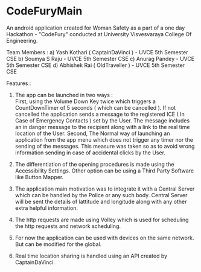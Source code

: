 # CodeFuryMain
An android application created for Woman Safety as a part of a one day Hackathon - "CodeFury" conducted at University Visvesvaraya College Of Engineering. 

Team Members :
  a) Yash Kothari ( CaptainDaVinci ) - UVCE 5th Semester CSE 
  b) Soumya S Raju - UVCE 5th Semester CSE
  c) Anurag Pandey - UVCE 5th Semester CSE
  d) Abhishek Rai ( OldTraveller ) - UVCE 5th Semester CSE
  
Features : 
1) The app can be launched in two ways :  
    First, using the Volume Down Key twice which triggers a CountDownTimer of 5 seconds ( which can be cancelled ).
       If not cancelled the application sends a message to the registered ICE ( In Case of Emergency Contacts ) set by the User.
       The message includes an in danger message to the recipient along with a link to the real time location of the User.
    Second, The Normal way of launching an application from the app menu which does not trigger any timer nor the sending of the messages.
    This measure was taken so as to avoid wrong information sending in case of accidental clicks by the User.
    
2) The differentiation of the opening procedures is made using the Accessibility Settings. 
   Other option can be using a Third Party Software like Button Mapper.

3) The application main motivation was to integrate it with a Central Server which can be handled by the Police or any such body.
   Central Server will be sent the details of lattitude and longitude along with any other extra helpful information.

4) The http requests are made using Volley which is used for scheduling the http requests and network scheduling.

5) For now the application can be used with devices on the same network. But can be modified for the global.

6) Real time location sharing is handled using an API created by CaptainDaVinci.


    
